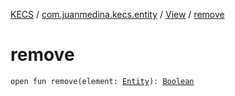 [KECS](../../index.md) / [com.juanmedina.kecs.entity](../index.md) / [View](index.md) / [remove](./remove.md)

# remove

`open fun remove(element: `[`Entity`](../-entity/index.md)`): `[`Boolean`](https://kotlinlang.org/api/latest/jvm/stdlib/kotlin/-boolean/index.html)
